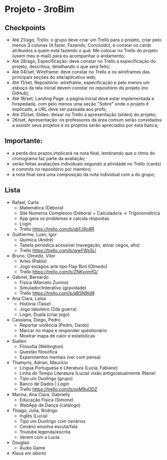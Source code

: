 # Projeto - 3roBim

## Checkpoints

- Até 21/ago, Trello: o grupo deve criar um Trello para o projeto, criar pelo menos 3 colunas (A fazer, Fazendo, Concluído), e constar os cards atribuidos a quem está fazendo o quê. Me colocar no Trello do projeto (usem meu e-mail) para eu acompanhar o andamento;
- Até 28/ago, Especificação: deve constar no Trello a especificação do projeto, descritiva, detalhando o que será feito; 
- Até 04/set, Wireframe: deve constar no Trello e os wireframes das principais seções do site/aplicativo web;
- Até 11/set, Repositório: wireframe, especificação e pelo menos um esboço da tela inicial devem constar no repositório do projeto (no GitHub);
- Até 18/set, Landing Page: a página inicial deve estar implementada e hospedada, com pelo menos uma seção "Sobre" onde o projeto é explicado, a URL deve ser passada aos profs;
- Até 25/set, Slides: deixar no Trello a apresentação (slides) do projeto;
- 26/set, Apresentação: os professores da área comum serão convidados a assistir seus projetos e os projetos serão apreciados por esta banca;

## Importante: 

- a perda dos prazos implicará na nota final, lembrando que o ritmo do cronograma faz parte da avaliação;
- serão feitas avaliações individuais segundo a atividade no Trello (cards) e commits no repositório por membro;
- a nota final será uma composição da nota individual com a do grupo;

## Lista

* Rafael, Carla
  - Matemática (Débora)
  - Site Números Complexos (Débora) + Calculadora -> Trigonométrica
  - App gera os problemas e calcula respostas
  - Login
  - Trello <https://trello.com/b/sbTJ9o8R>
* Guilherme, Luan, Igor
  - Química (André)
  - Tabela periódica acessível (navegação, ativar cegos, alto)
  - Trello <https://trello.com/b/wwFWs5Ll>
* Bruno, Olmedo, Vitor
  - Artes (Pablo)
  - Jogo estágios arte tipo Flap Bird (Olmedo)
  - Trello <https://trello.com/b/ZNKvomfG/>
* Gabriel, Bernardo
  - Física (Marcelo Zunino)
  - Simulador/Interativo (gravidade)
  - Trello <https://trello.com/b/aBSN9Id9>
* Ana Clara, Laísa
  - História (Taise)
  - Jogo tabuleiro (2da guerra)
  - Login, Dupla (criar jogo)
* Cassiana, Diego, Pedro
  - Reportar violência (Pedro, Dardo)
  - Marcar no mapa e responder questionário
  - Mostrar mapa de calor e estatísticas
* Suélen
  - Filosofia (Wellington)
  - Questão filosófica
  - Experimentos mentais (ver com pensa)
* Thamyris, Adrian, Maurício
  - Língua Portuguesa e Literatura (Lucía, Fabiane)
  - Linha do Tempo Literatura (Lucía) visão antigo/atualmente (Nane)
  - Tipo um Duolingo (grupo)
  - Banco de Dados | Login
  - Trello <https://trello.com/b/xoM9uODZ>
* Marina, Ana Clara, Gabrielly
  - Educação Física (Simone)
  - WebApp de Dança (catálogo)
* Thiago, Julia, Rodrigo
  - Inglês (Lucía)
  - Tipo um Duolingo com cenários
  - Cenário envolva escuta/fala
  - Youtube legenda/escrita
  - Verem com a Lucía  
* Douglas
  - Áudio Game
* Klaus
  _em aberto_
